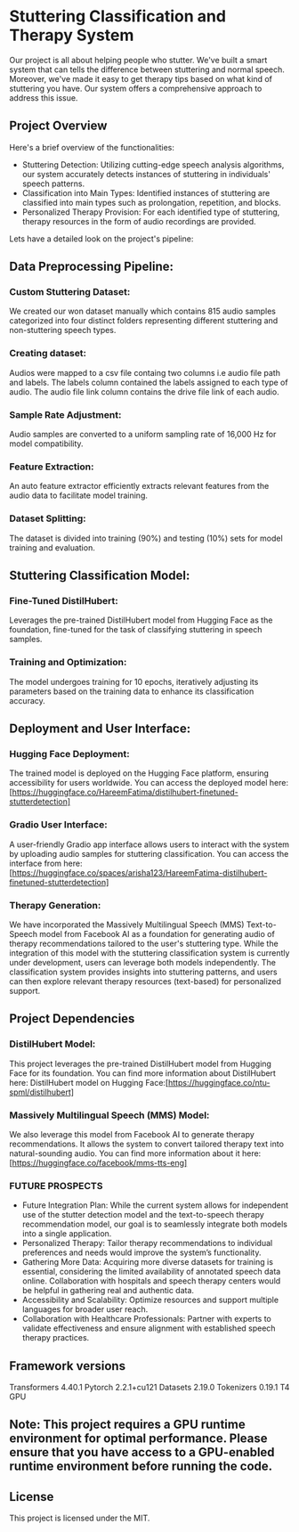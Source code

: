 # Stuttering Classification and Therapy System
Our project is all about helping people who stutter. We've built a smart system that can tells the difference between stuttering and normal speech. Moreover, we've made it easy to get therapy tips based on what kind of stuttering you have. Our system offers a comprehensive approach to address this issue. 

## Project Overview

Here's a brief overview of the functionalities:
* Stuttering Detection: Utilizing cutting-edge speech analysis algorithms, our system accurately detects instances of stuttering in individuals' speech patterns.
* Classification into Main Types: Identified instances of stuttering are classified into main types such as prolongation, repetition, and blocks.
* Personalized Therapy Provision: For each identified type of stuttering, therapy resources in the form of audio recordings are provided.

Lets have a detailed look on the project's pipeline:

## Data Preprocessing Pipeline:

### Custom Stuttering Dataset: 
We created our won dataset manually which contains 815 audio samples categorized into four distinct folders representing different stuttering and non-stuttering speech types.

### Creating dataset:
Audios were mapped to a csv file containg two columns i.e audio file path and labels. The labels column contained the labels assigned to each type of audio. The audio file link column contains the drive file link of each audio.

### Sample Rate Adjustment: 
Audio samples are converted to a uniform sampling rate of 16,000 Hz for model compatibility.


### Feature Extraction: 
An auto feature extractor efficiently extracts relevant features from the audio data to facilitate model training.


### Dataset Splitting: 
The dataset is divided into training (90%) and testing (10%) sets for model training and evaluation.


## Stuttering Classification Model:

### Fine-Tuned DistilHubert: 
Leverages the pre-trained DistilHubert model from Hugging Face as the foundation, fine-tuned for the task of classifying stuttering in speech samples.


### Training and Optimization: 
The model undergoes training for 10 epochs, iteratively adjusting its parameters based on the training data to enhance its classification accuracy.


## Deployment and User Interface:

### Hugging Face Deployment: 
The trained model is deployed on the Hugging Face platform, ensuring accessibility for users worldwide. You can access the deployed model here: [https://huggingface.co/HareemFatima/distilhubert-finetuned-stutterdetection]

### Gradio User Interface: 
A user-friendly Gradio app interface allows users to interact with the system by uploading audio samples for stuttering classification. You can access the interface from here: [https://huggingface.co/spaces/arisha123/HareemFatima-distilhubert-finetuned-stutterdetection]


### Therapy Generation: 
We have incorporated the Massively Multilingual Speech (MMS) Text-to-Speech model from Facebook AI as a foundation for generating audio of therapy recommendations tailored to the user's stuttering type. While the integration of this model with the stuttering classification system is currently under development, users can leverage both models independently. The classification system provides insights into stuttering patterns, and users can then explore relevant therapy resources (text-based) for personalized support.
## Project Dependencies

### DistilHubert Model:
This project leverages the pre-trained DistilHubert model from Hugging Face for its foundation. You can find more information about DistilHubert here: DistilHubert model on Hugging Face:[https://huggingface.co/ntu-spml/distilhubert]

### Massively Multilingual Speech (MMS) Model:
We also leverage this model from Facebook AI to generate therapy recommendations. It allows the system to convert tailored therapy text into natural-sounding audio. You can find more information about it here:[https://huggingface.co/facebook/mms-tts-eng]


### FUTURE PROSPECTS


* Future Integration Plan: While the current system allows for independent use of the stutter detection model and the text-to-speech therapy recommendation model, our goal is to seamlessly integrate both models into a single application.
* Personalized Therapy: Tailor therapy recommendations to individual preferences and needs would improve the system’s functionality.
* Gathering More Data: Acquiring more diverse datasets for training is essential, considering the limited availability of annotated speech data online. Collaboration with hospitals and 
   speech therapy centers would be helpful in gathering real and authentic data.
* Accessibility and Scalability: Optimize resources and support multiple languages for broader user reach.
* Collaboration with Healthcare Professionals: Partner with experts to validate effectiveness and ensure alignment with established speech therapy practices.


## Framework versions
Transformers 4.40.1
Pytorch 2.2.1+cu121
Datasets 2.19.0
Tokenizers 0.19.1
T4 GPU
## Note: This project requires a GPU runtime environment for optimal performance. Please ensure that you have access to a GPU-enabled runtime environment before running the code.

## License

This project is licensed under the MIT.
